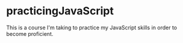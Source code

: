 # practicingJavaScript
This is a course I'm taking to practice my JavaScript skills in order to become proficient.
